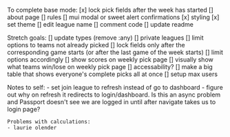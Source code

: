 To complete base mode:
    [x] lock pick fields after the week has started
    [] about page
    [] rules
    [] mui modal or sweet alert confirmations
    [x] styling
        [x] set theme
    [] edit league name
    [] comment code
    [] update readme

Stretch goals:
    [] update types (remove :any)
    [] private leagues
    [] limit options to teams not already picked
    [] lock fields only after the corresponding game starts (or after the last game of the week starts)
        [] limit options accordingly
    [] show scores on weekly pick page
    [] visually show what teams win/lose on weekly pick page
    [] accessability?
    [] make a big table that shows everyone's complete picks all at once
    [] setup max users


Notes to self:
    - set join league to refresh instead of go to dashboard
        - figure out why on refresh it redirects to login/dashboard. Is this an async problem and Passport doesn't see we are logged in until after navigate takes us to login page?

    Problems with calculations:
    - laurie olender



